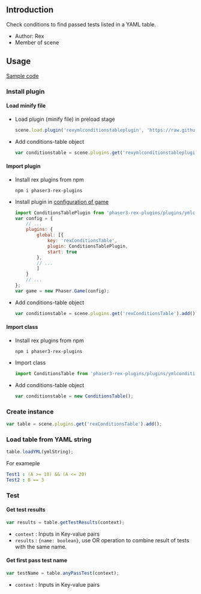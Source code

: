 ## Introduction

Check conditions to find passed tests listed in a YAML table.

- Author: Rex
- Member of scene

## Usage

[Sample code](https://github.com/rexrainbow/phaser3-rex-notes/tree/master/examples/yml-conditions-table)

### Install plugin

#### Load minify file

- Load plugin (minify file) in preload stage
    ```javascript
    scene.load.plugin('rexymlconditionstableplugin', 'https://raw.githubusercontent.com/rexrainbow/phaser3-rex-notes/master/dist/rexymlconditionstableplugin.min.js', true);
    ```
- Add conditions-table object
    ```javascript
    var conditionstable = scene.plugins.get('rexymlconditionstableplugin').add();
    ```

#### Import plugin

- Install rex plugins from npm
    ```
    npm i phaser3-rex-plugins
    ```
- Install plugin in [configuration of game](game.md#configuration)
    ```javascript
    import ConditionsTablePlugin from 'phaser3-rex-plugins/plugins/ymlconditionstable-plugin.js';
    var config = {
        // ...
        plugins: {
            global: [{
                key: 'rexConditionsTable',
                plugin: ConditionsTablePlugin,
                start: true
            },
            // ...
            ]
        }
        // ...
    };
    var game = new Phaser.Game(config);
    ```
- Add conditions-table object
    ```javascript
    var conditionstable = scene.plugins.get('rexConditionsTable').add();
    ```

#### Import class

- Install rex plugins from npm
    ```
    npm i phaser3-rex-plugins
    ```
- Import class
    ```javascript
    import ConditionsTable from 'phaser3-rex-plugins/plugins/ymlconditionstable.js';
    ```
- Add conditions-table object
    ```javascript
    var conditionstable = new ConditionsTable();
    ```

### Create instance

```javascript
var table = scene.plugins.get('rexConditionsTable').add();
```

### Load table from YAML string

```javascript
table.loadYML(ymlString);
```

For exameple

```yaml
Test1 : (A >= 10) && (A <= 20)
Test2 : B == 3
```

### Test

#### Get test results

```javascript
var results = table.getTestResults(context);
```

- `context` : Inputs in Key-value pairs
- `results` : `{name: boolean}`, use OR operation to combine result of tests with the same name.

#### Get first pass test name

```javascript
var testName = table.anyPassTest(context);
```

- `context` : Inputs in Key-value pairs